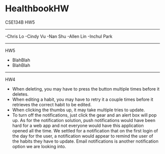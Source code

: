 # HealthbookHW
CSE134B HW5

-----------------------------------------------------------------------
-Chris Lo
-Cindy Vu
-Nan Shu
-Allen Lin
-Inchul Park

---------------------------------------------------------------------
HW5
- BlahBlah
- BlahBlah

---------------------------------------------------------------------
HW4
- When deleting, you may have to press the button multiple times before it deletes.
- When editing a habit, you may have to retry it a couple times before it retrieves the correct habit to be edited.
- When clicking the thumbs up, it may take multiple tries to update.
- To turn off the notifications, just click the gear and an alert box will pop up. As for the notification solution,
  push notifications would have been hard for a web app and not everyone would have this application opened all the
  time. We settled for a notification that on the first login of the day for the user, a notification would appear
  to remind the user of the habits they have to update. Email notifications is another notification option we are
  looking into.

